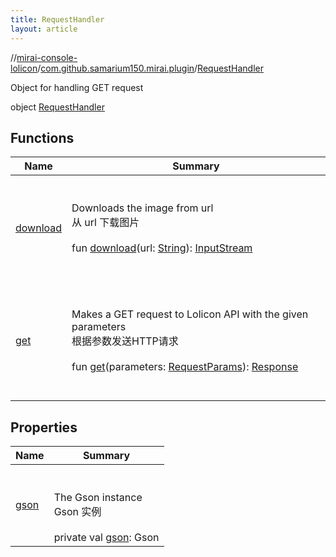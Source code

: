 ```yaml
---
title: RequestHandler
layout: article
---
```

//[mirai-console-lolicon](../../index.md)/[com.github.samarium150.mirai.plugin](../index.md)/[RequestHandler](index.md)






Object for handling GET request

object [RequestHandler](index.md)   


## Functions  

| Name                                                                             | Summary                                                                                                                                                                                                                                                                                    |
| -------------------------------------------------------------------------------- | ------------------------------------------------------------------------------------------------------------------------------------------------------------------------------------------------------------------------------------------------------------------------------------------ |
| [download](download.md)                                                          | <br><br>Downloads the image from url <br> 从 url 下载图片<br>  <br>fun [download](download.md)(url: [String](https://kotlinlang.org/api/latest//stdlib/kotlin/-string/index.html)): [InputStream](https://docs.oracle.com/javase/8/docs/api/java/io/InputStream.html)  <br><br><br>        |
| [get](get.md)                                                                    | <br><br>Makes a GET request to Lolicon API with the given parameters <br> 根据参数发送HTTP请求<br>  <br>fun [get](get.md)(parameters: [RequestParams](../-request-params/index.md)): [Response](../-response/index.md)  <br><br><br>                                                       |


## Properties  

| Name                                                                                              | Summary                                                                                                                                                                    |
| ------------------------------------------------------------------------------------------------- | -------------------------------------------------------------------------------------------------------------------------------------------------------------------------- |
| [gson](index.md#com.github.samarium150.mirai.plugin/RequestHandler/gson/#/PointingToDeclaration/) | <br><br>The Gson instance <br> Gson 实例<br><br>private val [gson](index.md#com.github.samarium150.mirai.plugin/RequestHandler/gson/#/PointingToDeclaration/): Gson   <br> |

